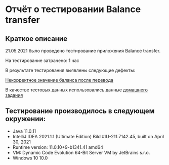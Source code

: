 # Отчёт о тестировании Balance transfer
## Краткое описание
21.05.2021 было проведено тестирование приложения Balance transfer.

На тестирование затрачено: 1 час

В результате тестирования выявлены следующие дефекты:

[Некорректное значение баланса после перевода](https://github.com/Cryofbb/Netology_Java_2.1/issues/1)

В качестве тестовых данных использовались данные [домашнего задания](https://github.com/netology-code/javaqa-homeworks/tree/master/programming)

## Тестирование производилось в следующем окружении:
* Java 11.0.11
* IntelliJ IDEA 2021.1.1 (Ultimate Edition) Bild #IU-211.7142.45, built on April 30, 2021
* Runtime version: 11.0.10+9-b1341.41 amd64
* VM: Dynamic Code Evolution 64-Bit Server VM by JetBrains s.r.o.
* Windows 10 10.0